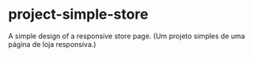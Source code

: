 # project-simple-store
A simple design of a responsive store page. (Um projeto simples de uma página de loja responsiva.)
